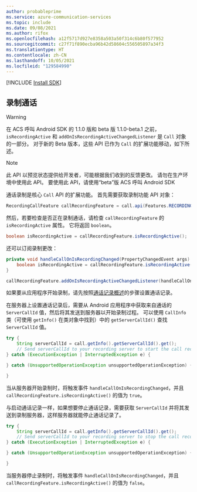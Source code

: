 ```yaml
---
author: probableprime
ms.service: azure-communication-services
ms.topic: include
ms.date: 09/08/2021
ms.author: rifox
ms.openlocfilehash: a12f5717d927e8358a503a50f314c6b80f577952
ms.sourcegitcommit: c27f71f890ecba96b42d58604c556505897a34f3
ms.translationtype: HT
ms.contentlocale: zh-CN
ms.lasthandoff: 10/05/2021
ms.locfileid: "129584990"
---
```

[!INCLUDE [Install SDK](../install-sdk/install-sdk-android.md)]

## <a name="record-calls"></a>录制通话
> [!WARNING]
> 在 ACS 呼叫 Android SDK 的 1.1.0 版和 beta 版 1.1.0-beta.1 之前，`isRecordingActive` 和 `addOnIsRecordingActiveChangedListener` 是 `Call` 对象的一部分。 对于新的 Beta 版本，这些 API 已作为 `Call` 的扩展功能移动，如下所述。

> [!NOTE]
> 此 API 以预览状态提供给开发者，可能根据我们收到的反馈更改。 请勿在生产环境中使用此 API。 要使用此 API，请使用“beta”版 ACS 呼叫 Android SDK

通话录制是核心 `Call` API 的扩展功能。 首先需要获取录制功能 API 对象：

```java
RecordingCallFeature callRecordingFeature = call.api(Features.RECORDING);
```

然后，若要检查是否正在录制通话，请检查 `callRecordingFeature` 的 `isRecordingActive` 属性。 它将返回 `boolean`。

```java
boolean isRecordingActive = callRecordingFeature.isRecordingActive();
```

还可以订阅录制更改：

```java
private void handleCallOnIsRecordingChanged(PropertyChangedEvent args) {
    boolean isRecordingActive = callRecordingFeature.isRecordingActive();
}

callRecordingFeature.addOnIsRecordingActiveChangedListener(handleCallOnIsRecordingChanged);
```

如果要从应用程序开始录制，请先按照[通话记录概述](../../../../concepts/voice-video-calling/call-recording.md)的步骤设置通话记录。

在服务器上设置通话记录后，需要从 Android 应用程序中获取来自通话的 `ServerCallId` 值，然后将其发送到服务器以开始录制过程。 可以使用 `CallInfo` 类（可使用 `getInfo()` 在类对象中找到）中的 `getServerCallId()` 查找 `ServerCallId` 值。

```java
try {
    String serverCallId = call.getInfo().getServerCallId().get();
    // Send serverCallId to your recording server to start the call recording.
} catch (ExecutionException | InterruptedException e) {

} catch (UnsupportedOperationException unsupportedOperationException) {

}
```

当从服务器开始录制时，将触发事件 `handleCallOnIsRecordingChanged`，并且 `callRecordingFeature.isRecordingActive()` 的值为 `true`。

与启动通话记录一样，如果想要停止通话记录，需要获取 `ServerCallId` 并将其发送到录制服务器，这样服务器就能停止通话记录了。

```java
try {
    String serverCallId = call.getInfo().getServerCallId().get();
    // Send serverCallId to your recording server to stop the call recording.
} catch (ExecutionException | InterruptedException e) {

} catch (UnsupportedOperationException unsupportedOperationException) {

}
```

当服务器停止录制时，将触发事件 `handleCallOnIsRecordingChanged`，并且 `callRecordingFeature.isRecordingActive()` 的值为 `false`。
